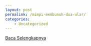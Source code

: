 ```yaml
---
layout: post
permalink: /mimpi-membunuh-dua-ular/
categories:
    - Uncategorized
---
```


[Baca Selengkapnya](/08)